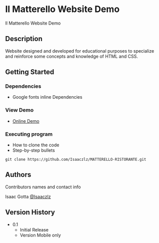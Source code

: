 # Il Matterello Website Demo

Il Matterello Website Demo

## Description

Website designed and developed for educational purposes to specialize and reinforce some concepts and knowledge of HTML and CSS.

## Getting Started

### Dependencies

- Google fonts inline Dependencies

### View Demo

- [Online Demo]()

### Executing program

- How to clone the code
- Step-by-step bullets

```
git clone https://github.com/Isaaczlz/MATTERELLO-RISTORANTE.git
```

## Authors

Contributors names and contact info

Isaac Gotta
[@Isaaczlz](https://www.linkedin.com/in/IsaacGotta)

## Version History

- 0.1
  - Initial Release
  - Version Mobile only

